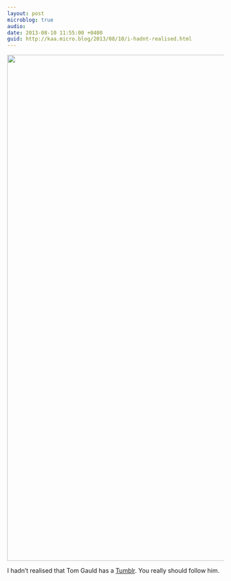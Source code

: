 ```yaml
---
layout: post
microblog: true
audio: 
date: 2013-08-10 11:55:00 +0400
guid: http://kaa.micro.blog/2013/08/10/i-hadnt-realised.html
---
```

<img src="https://www.kaa.bz/uploads/2018/32e6df487f.jpg" alt="" width="800" height="1179" class="alignnone size-full wp-image-571" /><p>I hadn’t realised that Tom Gauld has a <a href="http://myjetpack.tumblr.com">Tumblr</a>. You really should follow him.</p>

